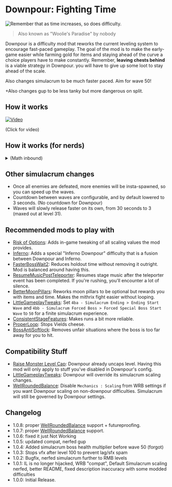 # Downpour: Fighting Time

![Remember that as time increases, so does difficulty.](https://cdn.discordapp.com/attachments/567832879879553037/1075841504834224239/image.png)

> Also known as "Woolie's Paradise" by nobody

Downpour is a difficulty mod that reworks the current leveling system to encourage fast-paced gameplay. The goal of the mod is to make the early-game easier while farming gold for items and staying ahead of the curve a choice players have to make constantly. Remember, **leaving chests behind** is a viable strategy in Downpour. you will have to give up some loot to stay ahead of the scale.

Also changes simulacrum to be much faster paced. Aim for wave 50!

+Also changes gup to be less tanky but more dangerous on split.

## How it works
<a href="https://www.youtube.com/watch?v=W0VlysVaudI">![Video](https://media.discordapp.net/attachments/515678821408571392/1077735348014153798/RoR2__Downpour_Difficulty_Scale_Comparison_0-24_screenshot.png?width=1098&height=618)</a>

(Click for video)

## How it works (for nerds)
<details><summary>(Math inbound)</summary>
Lets look at vanilla scaling first.

![Vanilla Scaling Function](https://cdn.discordapp.com/attachments/515678914316861451/1075613757180481656/image.png)

It looks daunting at first, but to point out the important parts:
- Every stage advancement multiplies the total level by 1.15.
- Difficulty scales linearly based on time.
- Therefore, stage number becomes crucially important, while how much you spend in each stage does not matter as much.
- Level stops scaling at 99.

This leads to full clearing the stage being objectively more beneficial than rushing, players often do not have to think whether to move fast or farm money for items to stay ahead of the curve. Also, since stage advancement is the only exponential source, you outscale the enemies easily after the first 5 stages. This makes looping feel boring often. With the level cap, this problem is exacerbated.

Now, let's look at vanilla's Simulacrum scaling.

![Vanilla Simulacrum Scaling Function](https://cdn.discordapp.com/attachments/515678914316861451/1075614653444534322/image.png)

This one does not take players or time into account at all. This makes some sense since Simulacrum wasn't meant to be played with people. Anyways, neither of the scaling functions are fast enough to keep up with the exponentially scaling player.

Okay, time for Downpour's changes. starting with normal runs...

![Downpour Scaling Function](https://cdn.discordapp.com/attachments/515678914316861451/1075619161855758407/image.png) 

Even scarier, but here's the important part:
- Time now scales exponentially, the position of stage and time has been essentially swapped.
- Time scaling is split into two kinds of scaling: Permanent and Temporary. temporary scaling is reset every time you enter a new stage.
- Stage scaling is now linear, and adds onto the difficulty. in vanilla setting, every difficulty starts easier on the first stage, but scaling is faster than vanilla on fourth and onwards.
- Player scaling is less, though more multiplayer testing is needed for this.

Generally you're expected to keep up with the permanent scaling, denoted by "Exponential Difficulty Scaling" in the game. Don't be discouraged if you fall behind on Downpour (difficulty) though, it's meant to do that.

Finally, Simulacrum.

![Simulacrum Downpour Scaling Function](https://media.discordapp.net/attachments/515678914316861451/1075802566190968932/image.png)

With the fast simulacrum changes and by making it use the default scaling function with modifiers, Difficulties feel just like the one from the base game, making it more seamless to play. All values with "Scaling" on it is configurable.
</details>

## Other simulacrum changes
- Once all enemies are defeated, more enemies will be insta-spawned, so you can speed up the waves.
- Countdown between waves are configurable, and by default lowered to 3 seconds. (No countdown for Downpour)
- Waves will slowly release faster on its own, from 30 seconds to 3 (maxed out at level 31).

## Recommended mods to play with
- [Risk of Options](https://thunderstore.io/package/Rune580/Risk_Of_Options/): Adds in-game tweaking of all scaling values the mod provides.
- [Inferno](https://thunderstore.io/package/HIFU/Inferno/): Adds a special "Inferno Downpour" difficulty that is a fusion between Downpour and Inferno.
- [FasterBossWait2](https://thunderstore.io/package/prodzpod/FasterBossWait2/): Reduces holdout time without removing it outright. Mod is balanced around having this.
- [ResumeMusicPostTeleporter](https://thunderstore.io/package/prodzpod/ResumeMusicPostTeleporter/): Resumes stage music after the teleporter event has been completed. If you're rushing, you'll encounter a lot of silence.
- [BetterMoonPillars](https://thunderstore.io/package/prodzpod/BetterMoonPillars/): Reworks moon pillars to be optional but rewards you with items and time. Makes the mithrix fight easier without looping.
- [LittleGameplayTweaks](https://thunderstore.io/package/Wolfo/LittleGameplayTweaks/): Set `4ba - Simulacrum Ending > Ending Start Wave` and `4bb - Simulacrum Forced Boss > Forced Special Boss Start Wave` to `50` for a finite simulacrum experience.
- [ConsistentStageFeatures](https://thunderstore.io/package/prodzpod/ConsistentStageFeatures/): Makes runs a bit more reliable.
- [ProperLoop](https://thunderstore.io/package/prodzpod/ProperLoop/): Stops Vields cheese.
- [BossAntiSoftlock](https://thunderstore.io/package/JustDerb/BossAntiSoftlock/): Removes unfair situations where the boss is too far away for you to hit.

## Compatibility Stuff
- [Raise Monster Level Cap](https://thunderstore.io/package/Moffein/Raise_Monster_Level_Cap/): Downpour already uncaps level. Having this mod will only apply to stuff you've disabled in Downpour's config.
- [LittleGameplayTweaks](https://thunderstore.io/package/Wolfo/LittleGameplayTweaks/): Downpour will override its simulacrum scaling changes.
- [WellRoundedBalance](https://thunderstore.io/package/TheBestAssociatedLargelyLudicrousSillyheadGroup/WellRoundedBalance/): Disable `Mechanics : Scaling` from WRB settings if you want Downpour scaling on non-downpour difficulties. Simulacrum will still be governed by Downpour settings.

## Changelog
- 1.0.8: proper [WellRoundedBalance](https://thunderstore.io/package/TheBestAssociatedLargelyLudicrousSillyheadGroup/WellRoundedBalance/) support + futureproofing.
- 1.0.7: proper [WellRoundedBalance](https://thunderstore.io/package/TheBestAssociatedLargelyLudicrousSillyheadGroup/WellRoundedBalance/) support.
- 1.0.6: fixed it just Not Working
- 1.0.5: updated compat, nerfed gup
- 1.0.4: Added simulacrum boss health multiplier before wave 50 (forgot)
- 1.0.3: Stops vfx after level 100 to prevent lag/sfx spam
- 1.0.2: Bugfix, nerfed simulacrum further to RMB levels
- 1.0.1: IL is no longer hijacked, WRB "compat", Default Simulacrum scaling nerfed, better README, fixed description inaccuracy with some modded difficulties
- 1.0.0: Initial Release.